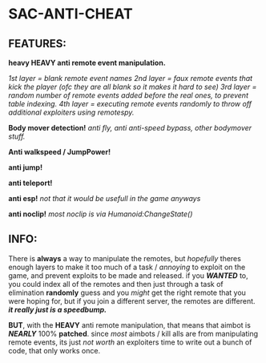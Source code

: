 # SAC-ANTI-CHEAT


## FEATURES:

**heavy HEAVY anti remote event manipulation.**

*1st layer = blank remote event names
2nd layer = faux remote events that kick the player (ofc they are all blank so it makes it hard to see)
3rd layer = random number of remote events added before the real ones, to prevent table indexing.
4th layer = executing remote events randomly to throw off additional exploiters using remotespy.*

**Body mover detection!**
*anti fly, anti anti-speed bypass, other bodymover stuff.*

**Anti walkspeed / JumpPower!**

**anti jump!**

**anti teleport!**

**anti esp!** 
*not that it would be usefull in the game anyways*

**anti noclip!** 
*most noclip is via Humanoid:ChangeState()*

## INFO:
There is **always** a way to manipulate the remotes, but *hopefully* theres enough layers to make it too much of a task / *annoying* to exploit on the game, 
and prevent exploits to be made and released. if you ***WANTED*** to, you could index all of the remotes and then just through a task of elimination 
**randomly** guess and you *might* get the right remote that you were hoping for, but if you join a different server, the remotes are different. 
__*it really just is a speedbump.*__

**BUT**, with the **HEAVY** anti remote manipulation, that means that aimbot is ***NEARLY*** 100% **patched**. since *most* aimbots / kill alls are from manipulating remote events, its just *not worth* an exploiters time to write out a bunch of code, that only works once. 


